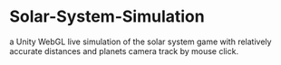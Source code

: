 # Solar-System-Simulation
a Unity WebGL live simulation of the solar system game with relatively accurate distances and planets camera track by mouse click.

